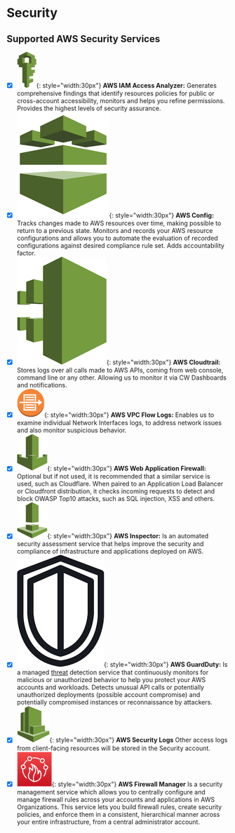 # Security

## Supported AWS Security Services
- [x] ![aws-service](/assets/images/icons/aws-emojipack/SecurityIdentityCompliance_IAM.png){: style="width:30px"}
    **AWS IAM Access Analyzer:** Generates comprehensive findings that identify resources policies for public or 
    cross-account accessibility, monitors and helps you refine permissions. Provides the highest levels of security assurance.
- [x] ![aws-service](/assets/images/icons/aws-emojipack/SecurityIdentityCompliance_Config.png){: style="width:30px"}
    **AWS Config:** Tracks changes made to AWS resources over time, making possible to return to a previous state.
        Monitors and records your AWS resource configurations and allows you to automate the evaluation of recorded
        configurations against desired compliance rule set. Adds accountability factor.
- [x] ![aws-service](/assets/images/icons/aws-emojipack/SecurityIdentityCompliance_CloudTrail.png){: style="width:30px"}
    **AWS Cloudtrail:** Stores logs over all calls made to AWS APIs, coming from web console, command line or any
        other. Allowing us to monitor it via CW Dashboards and notifications.
- [x] ![aws-service](/assets/images/icons/aws-emojipack/NetworkingContentDelivery_AmazonVPC_flowlogs.png){: style="width:30px"}
    **AWS VPC Flow Logs:** Enables us to examine individual Network Interfaces logs, to address network issues and
        also monitor suspicious behavior.
- [x] ![aws-service](/assets/images/icons/aws-emojipack/SecurityIdentityCompliance_AWSWAF.png){: style="width:30px"}
    **AWS Web Application Firewall:** Optional but if not used, it is recommended that a similar service is used,
        such as Cloudflare. When paired to an Application Load Balancer or Cloudfront distribution, it checks incoming
        requests to detect and block OWASP Top10 attacks, such as SQL injection, XSS and others. 
- [x] ![aws-service](/assets/images/icons/aws-emojipack/SecurityIdentityCompliance_AmazonInspector.png){: style="width:30px"} 
    **AWS Inspector:**  Is an automated security assessment service that helps improve the security and compliance
        of infrastructure and applications deployed on AWS. 
- [x] ![aws-service](/assets/images/icons/aws-emojipack/SecurityIdentityCompliance_AmazonGuardDuty.png){: style="width:30px"}
    **AWS GuardDuty:** Is a managed [threat](https://youtu.be/czsuZXQvD8E?t=947) detection service that
        continuously monitors for malicious or unauthorized behavior to help you protect your AWS accounts and
        workloads. Detects unusual API calls or potentially unauthorized deployments (possible account compromise)
        and potentially compromised instances or reconnaissance by attackers.
- [x] ![aws-service](/assets/images/icons/aws-emojipack/ManagementTools_AmazonCloudWatch.png){: style="width:30px"}
    **AWS Security Logs** Other access logs from client-facing resources will be stored in the Security account.
- [x] ![aws-service](/assets/images/icons/aws-emojipack/AWS_Firewall_Manager.png){: style="width:30px"}
    **AWS Firewall Manager** Is a security management service which allows you to centrally configure and manage firewall rules across your accounts and applications in AWS Organizations. This service lets you build firewall rules, create security policies, and enforce them in a consistent, hierarchical manner across your entire infrastructure, from a central administrator account.
